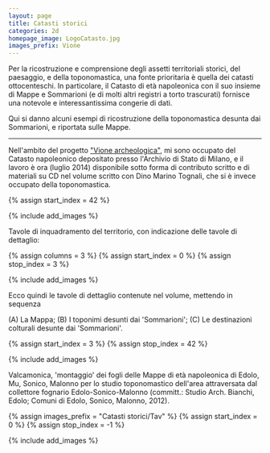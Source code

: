 ```yaml
---
layout: page
title: Catasti storici
categories: 2d
homepage_image: LogoCatasto.jpg
images_prefix: Vione
---
```

Per la ricostruzione e comprensione degli assetti territoriali storici, del paesaggio, e della toponomastica, una fonte prioritaria è quella dei catasti ottocenteschi. In particolare, il Catasto di età napoleonica con il suo insieme di Mappe e Sommarioni (e di molti altri registri a torto trascurati) fornisce una notevole e interessantissima congerie di dati.

Qui si danno alcuni esempi di ricostruzione della toponomastica desunta dai Sommarioni, e riportata sulle Mappe.

___

Nell'ambito del progetto ["Vione archeologica"](http://www.vione.info/), mi sono occupato del Catasto napoleonico depositato presso l'Archivio di Stato di Milano, e il lavoro è ora (luglio 2014) disponibile sotto forma di contributo scritto e di materiali su CD nel volume scritto con Dino Marino Tognali, che si è invece occupato della toponomastica.

{% assign start_index = 42 %}

{% include add_images %}

Tavole di inquadramento del territorio, con indicazione delle tavole di dettaglio:

{% assign columns = 3 %}
{% assign start_index = 0 %}
{% assign stop_index = 3 %}

{% include add_images %}

Ecco quindi le tavole di dettaglio contenute nel volume, mettendo in sequenza

(A) La Mappa; (B) I toponimi desunti dai 'Sommarioni'; (C) Le destinazioni colturali desunte dai 'Sommarioni'.

{% assign start_index = 3 %}
{% assign stop_index = 42 %}

{% include add_images %}

Valcamonica, 'montaggio' dei fogli delle Mappe di età napoleonica di Edolo, Mu, Sonico, Malonno per lo studio toponomastico dell'area attraversata dal collettore fognario Edolo-Sonico-Malonno (committ.: Studio Arch. Bianchi, Edolo; Comuni di Edolo, Sonico, Malonno, 2012).

{% assign images_prefix = "Catasti storici/Tav" %}
{% assign start_index = 0 %}
{% assign stop_index = -1 %}

{% include add_images %}
